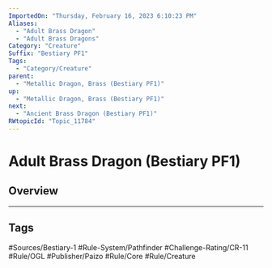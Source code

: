 ```yaml
---
ImportedOn: "Thursday, February 16, 2023 6:10:23 PM"
Aliases:
  - "Adult Brass Dragon"
  - "Adult Brass Dragons"
Category: "Creature"
Suffix: "Bestiary PF1"
Tags:
  - "Category/Creature"
parent:
  - "Metallic Dragon, Brass (Bestiary PF1)"
up:
  - "Metallic Dragon, Brass (Bestiary PF1)"
next:
  - "Ancient Brass Dragon (Bestiary PF1)"
RWtopicId: "Topic_11784"
---
```

# Adult Brass Dragon (Bestiary PF1)
## Overview

---
## Tags
#Sources/Bestiary-1 #Rule-System/Pathfinder #Challenge-Rating/CR-11 #Rule/OGL #Publisher/Paizo #Rule/Core #Rule/Creature

